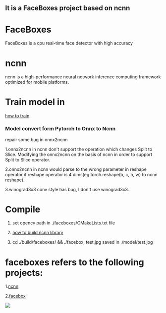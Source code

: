 ## It is a FaceBoxes project based on ncnn

#  FaceBoxes
FaceBoxes is a cpu real-time face detector with high accuracy

# ncnn
ncnn is a high-performance neural network inference computing framework optimized for mobile platforms. 

# Train model in 
[how to train](https://github.com/zisianw/FaceBoxes.PyTorch)

### Model convert form Pytorch to Onnx to Ncnn

repair some bug in onnx2ncnn

1.onnx2ncnn in ncnn don't support the operation which changes Split to Slice. Modifying the onnx2ncnn on the basis of ncnn in order to support Split to Slice   operator.

 2.onnx2ncnn in ncnn would parse to the wrong parameter in reshape operator if reshape operator is 4 dims(eg:torch.reshape(b, c, h, w) to ncnn reshape). 
 
 3.winograd3x3 conv style has bug, I don't use winograd3x3.

# Compile

1. set opencv path in ./faceboxes/CMakeLists.txt file

2. [how to build ncnn library](https://github.com/Tencent/ncnn/wiki/how-to-build)

3. cd ./build/faceboxes/ && ./facebox, test.jpg saved in ./model/test.jpg

# faceboxes refers to the following projects:

1.[ncnn](https://github.com/Tencent/ncnn)

2.[facebox](https://github.com/zisianw/FaceBoxes.PyTorch)


![](https://raw.githubusercontent.com/biubug6/ncnn_faceboxes/master/model/test.jpg)

